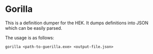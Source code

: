 # Gorilla

This is a definition dumper for the HEK. It dumps definitions into JSON which can be easily parsed.

The usage is as follows:

    gorilla <path-to-guerilla.exe> <output-file.json>
